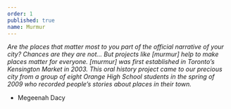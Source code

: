 ```yaml
---
order: 1
published: true
name: Murmur
---
```

_Are the places that matter most to you part of the official narrative of your city? Chances are they are not... But projects like [murmur] help to make places matter for everyone. [murmur] was first established in Toronto’s Kensington Market in 2003.  This oral history project came to our precious city from a group of eight Orange High School students in the spring of 2009 who recorded people’s stories about places in their town._  

- Megeenah Dacy  
